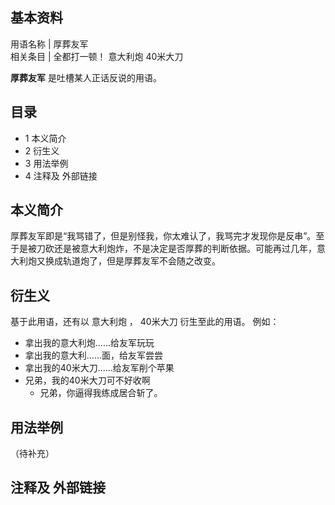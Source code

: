 **基本资料**  
---  
用语名称  |  厚葬友军   
相关条目  |  全都打一顿！  意大利炮  40米大刀   
  
**厚葬友军** 是吐槽某人正话反说的用语。

##  目录

  * 1  本义简介 
  * 2  衍生义 
  * 3  用法举例 
  * 4  注释及 外部链接 

##  本义简介

厚葬友军即是“我骂错了，但是别怪我，你太难认了，我骂完才发现你是反串”。至于是被刀砍还是被意大利炮炸，不是决定是否厚葬的判断依据。可能再过几年，意大利炮又换成轨道炮了，但是厚葬友军不会随之改变。

##  衍生义

基于此用语，还有以  意大利炮  ，  40米大刀  衍生至此的用语。 例如：

  * 拿出我的意大利炮......给友军玩玩 
  * 拿出我的意大利......面，给友军尝尝 
  * 拿出我的40米大刀......给友军削个苹果 
  * 兄弟，我的40米大刀可不好收啊 
    * 兄弟，你逼得我练成居合斩了。 

##  用法举例

（待补充）

##  注释及 外部链接

